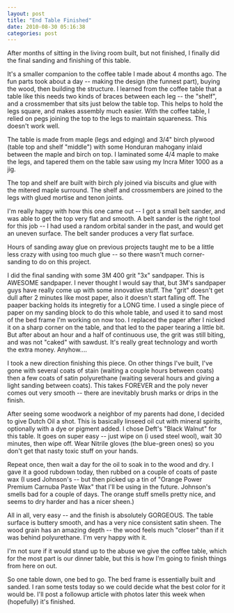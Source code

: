 ```yaml
---
layout: post
title: "End Table Finished"
date: 2010-08-30 05:16:38
categories: post
---
```

After months of sitting in the living room built, but
not finished, I finally did the final sanding and
finishing of this table.

It's a smaller companion to the coffee table I made
about 4 months ago.  The fun parts took about a day --
making the design (the funnest part), buying the wood,
then building the structure.  I learned from the
coffee table that a table like this needs two kinds of
braces between each leg -- the "shelf", and a
crossmember that sits just below the table top.  This
helps to hold the legs square, and makes assembly much
easier.  With the coffee table, I relied on pegs
joining the top to the legs to maintain squareness. 
This doesn't work well.

The table is made from maple (legs and edging) and
3/4" birch plywood (table top and shelf "middle") with
some Honduran mahogany inlaid between the maple and
birch on top.  I laminated some 4/4 maple to make the
legs, and tapered them on the table saw using my Incra
Miter 1000 as a jig.

The top and shelf are built with birch ply joined via
biscuits and glue with the mitered maple surround. 
The shelf and crossmembers are joined to the legs with
glued mortise and tenon joints.

I'm really happy with how this one came out -- I got a
small belt sander, and was able to get the top very
flat and smooth.  A belt sander is the right tool for
this job -- I had used a random orbital sander in the
past, and would get an uneven surface.  The belt
sander produces a very flat surface.  

Hours of sanding away glue on previous projects taught
me to be a little less crazy with using too much glue
-- so there wasn't much corner-sanding to do on this
project.

I did the final sanding with some 3M 400 grit "3x"
sandpaper.  This is AWESOME sandpaper.  I never
thought I would say that, but 3M's sandpaper guys have
really come up with some innovative stuff.  The "grit"
doesn't  get dull after 2 minutes like most paper,
also it doesn't start falling off.  The paaper backing
holds its integretiy for a LONG time.  I used a single
piece of paper on my sanding block to do this whole
table, and used it to sand most of the bed frame I'm
working on now too.  I replaced the paper after I
nicked it on a sharp corner on the table, and that led
to the paper tearing a little bit.  But after about an
hour and a half of continuous use, the grit was still
biting, and was not "caked" with sawdust.  It's really
great technology and worth the extra money. 
Anyhow....

I took a new direction finishing this piece.  On other
things I've built, I've gone with several coats of
stain (waiting a couple hours between coats) then a
few coats of satin polyurethane (waiting several hours
and giving a light sanding between coats).  This takes
FOREVER and the poly never comes out very smooth --
there are inevitably brush marks or drips in the
finish.

After seeing some woodwork a neighbor of my parents
had done, I decided to give Dutch Oil a shot.  This is
basically linseed oil cut with mineral spirits,
optionally with a dye or pigment added.  I chose
Deft's "Black Walnut" for this table.  It goes on
super easy -- just wipe on (i used steel wool), wait
30 minutes, then wipe off.  Wear Nitrile gloves (the
blue-green ones) so you don't get that nasty toxic
stuff on your hands.  

Repeat once, then wait a day for the oil to soak in to
the wood and dry.  I gave it a good rubdown today,
then rubbed on a couple of coats of paste wax (I used
Johnson's -- but then picked up a tin of "Orange Power
Premium Carnuba Paste Wax" that I'll be using in the
future.  Johnson's smells bad for a couple of days. 
The orange stuff smells pretty nice, and seems to dry
harder and has a nicer sheen.)  

All in all, very easy -- and the finish is absolutely
GORGEOUS.  The table surface is buttery smooth, and
has a very nice consistent satin sheen.  The wood
grain has an amazing depth -- the wood feels much
"closer" than if it was behind polyurethane.  I'm very
happy with it.

I'm not sure if it would stand up to the abuse we give
the coffee table, which for the most part is our
dinner table, but this is how I'm going to finish
things from here on out.

So one table down, one bed to go.  The bed frame is
essentially built and sanded.  I ran some tests today
so we could decide what the best color for it would
be.  I'll post a followup article with photos later
this week when (hopefully) it's finished.

